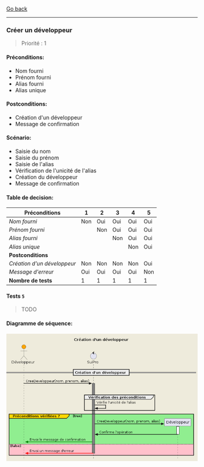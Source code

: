 [Go back](../UseCase.md)

---

### **Créer un développeur**

> Priorité : 1

#### Préconditions:

- Nom fourni
- Prénom fourni
- Alias fourni
- Alias unique

#### Postconditions:

- Création d'un développeur
- Message de confirmation

#### Scénario:

- Saisie du nom
- Saisie du prénom
- Saisie de l'alias
- Vérification de l'unicité de l'alias
- Création du développeur
- Message de confirmation

#### Table de decision:

| Préconditions               | 1   | 2   | 3   | 4   | 5   |
| --------------------------- | --- | --- | --- | --- | --- |
| _Nom fourni_                | Non | Oui | Oui | Oui | Oui |
| _Prénom fourni_             |     | Non | Oui | Oui | Oui |
| _Alias fourni_              |     |     | Non | Oui | Oui |
| _Alias unique_              |     |     |     | Non | Oui |
| **Postconditions**          |     |     |     |     |     |
| _Création d'un développeur_ | Non | Non | Non | Non | Oui |
| _Message d'erreur_          | Oui | Oui | Oui | Oui | Non |
| **Nombre de tests**         | 1   | 1   | 1   | 1   | 1   |

#### Tests `5`

> TODO

#### Diagramme de séquence:

<div hidden>

```plantuml
@startuml UC1

!include diag_seq_template.iuml

!$schema = {
    "entity": "Développeur",
    "name": "Création d'un développeur",
    "demande": "Demande la création d'un développeur",
    "create": "CreeDeveloppeur(nom, prenom, alias)",
    "requirements": [
        "nom",
        "prénom",
        "alias"
    ],
    "preconditions": [
        "Vérifie l'unicité de l'alias"
    ]
}

Draw($schema)

@enduml

```

</div>

![Créer un développeur](/Modelisation/UC/Diagrammes/Seq/UC1.png)
